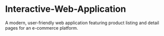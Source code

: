 # Interactive-Web-Application
A modern, user-friendly web application featuring product listing and detail pages for an e-commerce platform.
